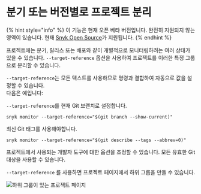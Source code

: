 # 분기 또는 버전별로 프로젝트 분리

{% hint style="info" %}
이 기능은 현재 오픈 베타 버전입니다. 완전히 지원되지 않는 영역이 있습니다. 현재 [Snyk Open Source](https://github.com/snyk/user-docs/blob/5e52535b78618f57eda40eb08fc8fbf91e16f1f0/docs/products/snyk-open-source)가 지원됩니다.
{% endhint %}

프로젝트에는 분기, 릴리스 또는 배포와 같이 개별적으로 모니터링하려는 여러 상태가 있을 수 있습니다. `--target-reference` 옵션을 사용하여 프로젝트를 이러한 특정 그룹으로 분리할 수 있습니다.

`--target-reference`는 모든 텍스트를 사용하므로 명령과 결합하여 자동으로 값을 설정할 수 있습니다.\
다음은 예입니다:

`--target-reference`를 현재 Git 브랜치로 설정합니다.

```
snyk monitor --target-reference="$(git branch --show-current)"
```

최신 Git 태그를 사용해야합니다.

```
snyk monitor --target-reference="$(git describe --tags --abbrev=0)"
```

프로젝트에서 사용되는 개발자 도구에 대한 옵션을 조정할 수 있습니다. 모든 유효한 Git 대상을 사용할 수 있습니다.

`--target-reference` 를 사용하면 프로젝트 페이지에서 하위 그룹을 만들 수 있습니다.

![하위 그룹이 있는 프로젝트 페이지](https://github.com/snyk/user-docs/raw/5e52535b78618f57eda40eb08fc8fbf91e16f1f0/docs/.gitbook/assets/Screenshot%202021-10-21%20at%2013-08-58%20Projects.png)

